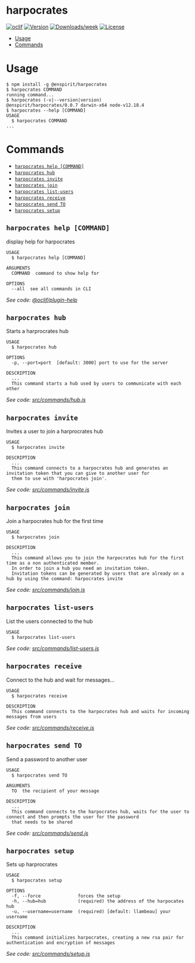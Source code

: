harpocrates
===========



[![oclif](https://img.shields.io/badge/cli-oclif-brightgreen.svg)](https://oclif.io)
[![Version](https://img.shields.io/npm/v/harpocrates.svg)](https://npmjs.org/package/harpocrates)
[![Downloads/week](https://img.shields.io/npm/dw/harpocrates.svg)](https://npmjs.org/package/harpocrates)
[![License](https://img.shields.io/npm/l/harpocrates.svg)](https://github.com/enspirit/harpocrates/blob/master/package.json)

<!-- toc -->
* [Usage](#usage)
* [Commands](#commands)
<!-- tocstop -->
# Usage
<!-- usage -->
```sh-session
$ npm install -g @enspirit/harpocrates
$ harpocrates COMMAND
running command...
$ harpocrates (-v|--version|version)
@enspirit/harpocrates/0.0.7 darwin-x64 node-v12.18.4
$ harpocrates --help [COMMAND]
USAGE
  $ harpocrates COMMAND
...
```
<!-- usagestop -->
# Commands
<!-- commands -->
* [`harpocrates help [COMMAND]`](#harpocrates-help-command)
* [`harpocrates hub`](#harpocrates-hub)
* [`harpocrates invite`](#harpocrates-invite)
* [`harpocrates join`](#harpocrates-join)
* [`harpocrates list-users`](#harpocrates-list-users)
* [`harpocrates receive`](#harpocrates-receive)
* [`harpocrates send TO`](#harpocrates-send-to)
* [`harpocrates setup`](#harpocrates-setup)

## `harpocrates help [COMMAND]`

display help for harpocrates

```
USAGE
  $ harpocrates help [COMMAND]

ARGUMENTS
  COMMAND  command to show help for

OPTIONS
  --all  see all commands in CLI
```

_See code: [@oclif/plugin-help](https://github.com/oclif/plugin-help/blob/v3.2.2/src/commands/help.ts)_

## `harpocrates hub`

Starts a harprocrates hub

```
USAGE
  $ harpocrates hub

OPTIONS
  -p, --port=port  [default: 3000] port to use for the server

DESCRIPTION
  ...
  This command starts a hub used by users to communicate with each other
```

_See code: [src/commands/hub.js](https://github.com/enspirit/harpocrates/blob/v0.0.7/src/commands/hub.js)_

## `harpocrates invite`

Invites a user to join a harprocrates hub

```
USAGE
  $ harpocrates invite

DESCRIPTION
  ...
  This command connects to a harpocrates hub and generates an invitation token that you can give to another user for 
  them to use with 'harpocrates join'.
```

_See code: [src/commands/invite.js](https://github.com/enspirit/harpocrates/blob/v0.0.7/src/commands/invite.js)_

## `harpocrates join`

Join a harpocrates hub for the first time

```
USAGE
  $ harpocrates join

DESCRIPTION
  ...
  This command allows you to join the harpocrates hub for the first time as a non authenticated member.
  In order to join a hub you need an invitation token.
  Invitation tokens can be generated by users that are already on a hub by using the command: harpocrates invite
```

_See code: [src/commands/join.js](https://github.com/enspirit/harpocrates/blob/v0.0.7/src/commands/join.js)_

## `harpocrates list-users`

List the users connected to the hub

```
USAGE
  $ harpocrates list-users
```

_See code: [src/commands/list-users.js](https://github.com/enspirit/harpocrates/blob/v0.0.7/src/commands/list-users.js)_

## `harpocrates receive`

Connect to the hub and wait for messages...

```
USAGE
  $ harpocrates receive

DESCRIPTION
  This command connects to the harpocrates hub and waits for incoming messages from users
```

_See code: [src/commands/receive.js](https://github.com/enspirit/harpocrates/blob/v0.0.7/src/commands/receive.js)_

## `harpocrates send TO`

Send a password to another user

```
USAGE
  $ harpocrates send TO

ARGUMENTS
  TO  the recipient of your message

DESCRIPTION
  ...
  This command connects to the harpocrates hub, waits for the user to connect and then prompts the user for the password 
  that needs to be shared
```

_See code: [src/commands/send.js](https://github.com/enspirit/harpocrates/blob/v0.0.7/src/commands/send.js)_

## `harpocrates setup`

Sets up harprocrates

```
USAGE
  $ harpocrates setup

OPTIONS
  -f, --force              forces the setup
  -h, --hub=hub            (required) the address of the harpocates hub
  -u, --username=username  (required) [default: llambeau] your username

DESCRIPTION
  ...
  This command initializes harpocrates, creating a new rsa pair for authentication and encryption of messages
```

_See code: [src/commands/setup.js](https://github.com/enspirit/harpocrates/blob/v0.0.7/src/commands/setup.js)_
<!-- commandsstop -->
